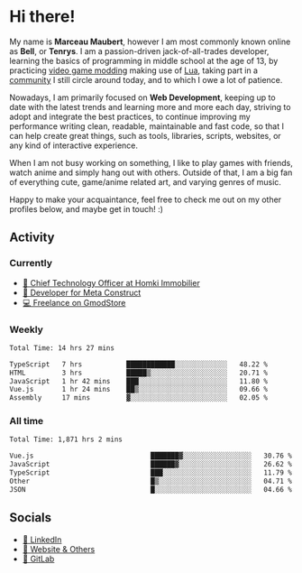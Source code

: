 # Hi there!

My name is **Marceau Maubert**, however I am most commonly known online as **Bell**, or **Tenrys**. I am a passion-driven jack-of-all-trades developer, learning the basics of programming in middle school at the age of 13, by practicing [video game modding](https://garrysmod.com) making use of [Lua](https://lua.org), taking part in a [community](https://metastruct.net) I still circle around today, and to which I owe a lot of patience.

Nowadays, I am primarily focused on **Web Development**, keeping up to date with the latest trends and learning more and more each day, striving to adopt  and integrate the best practices, to continue improving my performance writing clean, readable, maintainable and fast code, so that I can help create great things, such as tools, libraries, scripts, websites, or any kind of interactive experience.

When I am not busy working on something, I like to play games with friends, watch anime and simply hang out with others. Outside of that, I am a big fan of everything cute, game/anime related art, and varying genres of music.

Happy to make your acquaintance, feel free to check me out on my other profiles below, and maybe get in touch! :)

## Activity

### Currently

- [🏢 Chief Technology Officer at Homki Immobilier](https://homki-immobilier.com)
- [🎈 Developer for Meta Construct](https://metastruct.net)
- [💻 Freelance on GmodStore](https://www.gmodstore.com/users/Tenrys)

### Weekly
<!--START_SECTION:wakaWeekly-->

```txt
Total Time: 14 hrs 27 mins

TypeScript   7 hrs           ████████████░░░░░░░░░░░░░   48.22 %
HTML         3 hrs           █████▒░░░░░░░░░░░░░░░░░░░   20.71 %
JavaScript   1 hr 42 mins    ███░░░░░░░░░░░░░░░░░░░░░░   11.80 %
Vue.js       1 hr 24 mins    ██▒░░░░░░░░░░░░░░░░░░░░░░   09.66 %
Assembly     17 mins         ▓░░░░░░░░░░░░░░░░░░░░░░░░   02.05 %
```

<!--END_SECTION:wakaWeekly-->

### All time
<!--START_SECTION:wakaTotal-->

```txt
Total Time: 1,871 hrs 2 mins

Vue.js                             ███████▓░░░░░░░░░░░░░░░░░   30.76 %
JavaScript                         ██████▓░░░░░░░░░░░░░░░░░░   26.62 %
TypeScript                         ███░░░░░░░░░░░░░░░░░░░░░░   11.79 %
Other                              █▒░░░░░░░░░░░░░░░░░░░░░░░   04.71 %
JSON                               █░░░░░░░░░░░░░░░░░░░░░░░░   04.66 %
```

<!--END_SECTION:wakaTotal-->

## Socials

- [👔 LinkedIn](https://www.linkedin.com/in/marceau-maubert)
- [🔗 Website & Others](https://bell.moe)
- [🦊 GitLab](https://gitlab.com/Tenrys)
